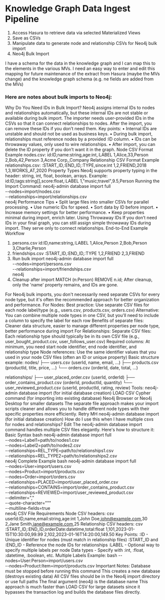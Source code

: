 # Knowledge Graph Data Ingest Pipeline

1. Access Hasura to retrieve data via selected Materialized Views
2. Save as CSVs
3. Manipulate data to generate node and relationship CSVs for Neo4j bulk import
4. Neo4j Bulk Import

I have a schema for the data in the knowledge graph and I can map this to the elements in the various MVs. I need an easy way to enter and edit this mapping for future maintenance of the extract from Hasura (maybe the MVs change) and the knowledge graph schema (e.g. ne fields are added from the MVs)


### Here are notes about bulk imports to Neo4j:

Why Do You Need IDs in Bulk Import?
Neo4j assigns internal IDs to nodes and relationships automatically, but these internal IDs are not stable or available during bulk import. The importer needs user-provided IDs in the CSVs so that it can connect relationships to nodes. After the import, you can remove these IDs if you don’t need them.
Key points:
• Internal IDs are unstable and should not be used as business keys.
• During bulk import, relationships must reference nodes by a provided :ID column.
• IDs can be throwaway values, only used to wire relationships.
• After import, you can delete the ID property if you don’t want it in the graph.
Node CSV Format
Example nodes.csv:
id:ID,name:string,age:int,:LABEL
1,Alice,33,Person
2,Bob,42,Person
3,Acme Corp,,Company
Relationship CSV Format
Example relationships.csv:
:START_ID,:END_ID,:TYPE,since:int
1,2,FRIEND,2018
1,3,WORKS_AT,2020
Property Types
Neo4j supports property typing in the header: string, int, float, boolean, arrays.
Example:
id:ID,tags:string[],score:float,:LABEL
1,"music;travel",9.5,Person
Running the Import
Command:
neo4j-admin database import full \
  --nodes=import/nodes.csv \
  --relationships=import/relationships.csv \
  neo4j
Performance Tips
• Split large files into smaller CSVs for parallel processing.
• Use numeric IDs for speed.
• Sort data by ID before import.
• Increase memory settings for better performance.
• Keep properties minimal during import, enrich later.
Using Throwaway IDs
If you don’t need IDs in your final graph, you can still assign simple throwaway IDs during import. They serve only to connect relationships.
End-to-End Example Workflow
1. persons.csv
id:ID,name:string,:LABEL
1,Alice,Person
2,Bob,Person
3,Charlie,Person
2. friendships.csv
:START_ID,:END_ID,:TYPE
1,2,FRIEND
2,3,FRIEND
3. Run bulk import
neo4j-admin database import full \
  --nodes=import/persons.csv \
  --relationships=import/friendships.csv \
  neo4j
4. Cleanup after import
MATCH (n:Person) REMOVE n.id;
After cleanup, only the 'name' property remains, and IDs are gone.



For Neo4j bulk imports, you don't necessarily need separate CSVs for every node type, but it's often the recommended approach for better organization and performance.
For Nodes:
Best practice: Use separate CSV files for each node label/type (e.g., users.csv, products.csv, orders.csv)
Alternative: You can combine multiple node types in one CSV, but you'll need to include a column to specify the label for each row
Benefits of separate files: Cleaner data structure, easier to manage different properties per node type, better performance during import
For Relationships:
Separate CSV files: Each relationship type should typically be in its own CSV file (e.g., user_bought_product.csv, user_follows_user.csv)
Required columns: At minimum, you need start node identifier, end node identifier, and relationship type
Node references: Use the same identifier values that you used in your node CSV files (often an ID or unique property)
Basic structure example:
nodes/
├── users.csv (userId, name, email, ...)
├── products.csv (productId, title, price, ...)
└── orders.csv (orderId, date, total, ...)

relationships/
├── user_placed_order.csv (userId, orderId)
├── order_contains_product.csv (orderId, productId, quantity)
└── user_reviewed_product.csv (userId, productId, rating, review)
Tools:
neo4j-admin database import (for initial database creation)
LOAD CSV Cypher command (for importing into existing database)
Neo4j Browser or Neo4j Desktop for smaller datasets
The separate file approach makes your import scripts cleaner and allows you to handle different node types with their specific properties more efficiently.
Retry
MH
neo4j-admin database import (for initial database creation)
How do I use this when I have multiple csvs for nodes and relationships?
Edit
The neo4j-admin database import command handles multiple CSV files elegantly. Here's how to structure it:
Basic Syntax
bash
neo4j-admin database import full \
    --nodes=Label1=path/to/nodes1.csv \
    --nodes=Label2=path/to/nodes2.csv \
    --relationships=REL_TYPE=path/to/relationships1.csv \
    --relationships=REL_TYPE2=path/to/relationships2.csv \
    neo4j
Complete Example
bash
neo4j-admin database import full \
    --nodes=User=import/users.csv \
    --nodes=Product=import/products.csv \
    --nodes=Order=import/orders.csv \
    --relationships=PLACED=import/user_placed_order.csv \
    --relationships=CONTAINS=import/order_contains_product.csv \
    --relationships=REVIEWED=import/user_reviewed_product.csv \
    --delimiter="," \
    --quote-character="\"" \
    --multiline-fields=true \
    neo4j
CSV File Requirements
Node CSV headers:
csv
userId:ID,name,email:string,age:int
1,John Doe,john@example.com,30
2,Jane Smith,jane@example.com,25
Relationship CSV headers:
csv
:START_ID,:END_ID,orderDate:datetime,total:float
1,101,2023-01-15T10:30:00,99.99
2,102,2023-01-16T14:20:00,149.50
Key Points:
:ID - Unique identifier for nodes (must match in relationship files)
:START_ID and :END_ID - Reference the node IDs for relationships
:LABEL - Optional way to specify multiple labels per node
Data types - Specify with :int, :float, :datetime, :boolean, etc.
Multiple Labels Example:
bash
--nodes=User:Person=import/users.csv \
--nodes=Product:Item=import/products.csv
Important Notes:
Database must be stopped before running this command
This creates a new database (destroys existing data)
All CSV files should be in the Neo4j import directory or use full paths
The final argument (neo4j) is the database name
This approach is much faster than LOAD CSV for large datasets since it bypasses the transaction log and builds the database files directly.

